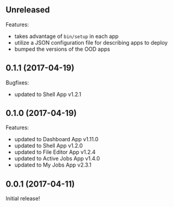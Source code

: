 ## Unreleased

Features:

  - takes advantage of `bin/setup` in each app
  - utilize a JSON configuration file for describing apps to deploy
  - bumped the versions of the OOD apps

## 0.1.1 (2017-04-19)

Bugfixes:

  - updated to Shell App v1.2.1

## 0.1.0 (2017-04-19)

Features:

  - updated to Dashboard App v1.11.0
  - updated to Shell App v1.2.0
  - updated to File Editor App v1.2.4
  - updated to Active Jobs App v1.4.0
  - updated to My Jobs App v2.3.1

## 0.0.1 (2017-04-11)

Initial release!
